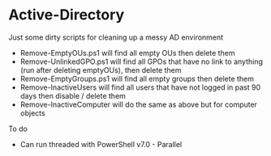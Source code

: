 # Active-Directory
Just some dirty scripts for cleaning up a messy AD environment
- Remove-EmptyOUs.ps1 will find all empty OUs then delete them
- Remove-UnlinkedGPO.ps1 will find all GPOs that have no link to anything (run after deleting emptyOUs), then delete them
- Remove-EmptyGroups.ps1 will find all empty groups then delete them
- Remove-InactiveUsers will find all users that have not logged in past 90 days then disable / delete them
- Remove-InactiveComputer will do the same as above but for computer objects

To do 
- Can run threaded with PowerShell v7.0 - Parallel
